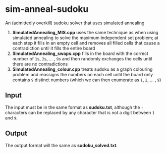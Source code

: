 # sim-anneal-sudoku
An (admittedly overkill) sudoku solver that uses simulated annealing

1. **SimulatedAnnealing_MIS.cpp** uses the same technique as when using simulated annealing to solve the maximum independent set problem; at each step it fills in an empty cell and removes all filled cells that cause a contradiction until it fills the entire board
2. **SimulatedAnnealing_swaps.cpp** fills in the board with the correct number of `1`s, `2`s, ... , `9`s and then randomly exchanges the cells until there are no contradictions
3. **SimulatedAnnealing_colour.cpp** treats sudoku as a graph colouring problem and reassigns the numbers on each cell until the board only contains `9` distinct numbers (which we can then enumerate as `1`, `2`, ... , `9`)

## Input
The input must be in the same format as **sudoku.txt**, although the `-` characters can be replaced by any character that is not a digit between `1` and `9`. 

## Output
The output format will the same as **sudoku_solved.txt**.
